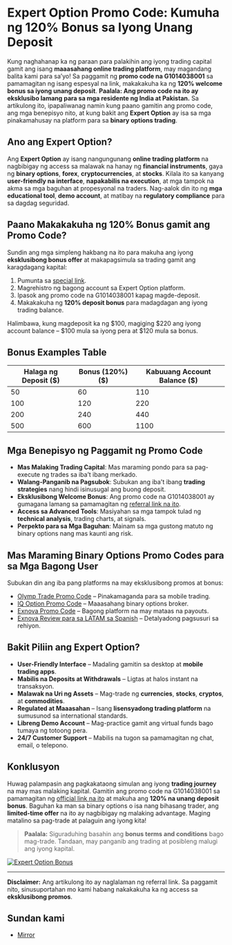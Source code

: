 # Expert Option Promo Code: Kumuha ng 120% Bonus sa Iyong Unang Deposit

Kung naghahanap ka ng paraan para palakihin ang iyong trading capital gamit ang isang **maaasahang online trading platform**, may magandang balita kami para sa’yo! Sa paggamit ng **promo code na G1014038001** sa pamamagitan ng isang espesyal na link, makakakuha ka ng **120% welcome bonus sa iyong unang deposit**. **Paalala: Ang promo code na ito ay eksklusibo lamang para sa mga residente ng India at Pakistan.** Sa artikulong ito, ipapaliwanag namin kung paano gamitin ang promo code, ang mga benepisyo nito, at kung bakit ang **Expert Option** ay isa sa mga pinakamahusay na platform para sa **binary options trading**.

## Ano ang Expert Option?

Ang **Expert Option** ay isang nangungunang **online trading platform** na nagbibigay ng access sa malawak na hanay ng **financial instruments**, gaya ng **binary options**, **forex**, **cryptocurrencies**, at **stocks**. Kilala ito sa kanyang **user-friendly na interface**, **napakabilis na execution**, at mga tampok na akma sa mga baguhan at propesyonal na traders. Nag-aalok din ito ng **mga educational tool**, **demo account**, at matibay na **regulatory compliance** para sa dagdag seguridad.

## Paano Makakakuha ng 120% Bonus gamit ang Promo Code?

Sundin ang mga simpleng hakbang na ito para makuha ang iyong **eksklusibong bonus offer** at makapagsimula sa trading gamit ang karagdagang kapital:

1. Pumunta sa [special link](https://tinyurl.com/expopt).
2. Magrehistro ng bagong account sa Expert Option platform.
3. Ipasok ang promo code na G1014038001 kapag magde-deposit.
4. Makakakuha ng **120% deposit bonus** para madagdagan ang iyong trading balance.

Halimbawa, kung magdeposit ka ng $100, magiging $220 ang iyong account balance – $100 mula sa iyong pera at $120 mula sa bonus.

## Bonus Examples Table

| Halaga ng Deposit ($) | Bonus (120%) ($) | Kabuuang Account Balance ($) |
|------------------------|------------------|-------------------------------|
| 50                     | 60               | 110                           |
| 100                    | 120              | 220                           |
| 200                    | 240              | 440                           |
| 500                    | 600              | 1100                          |

## Mga Benepisyo ng Paggamit ng Promo Code

- **Mas Malaking Trading Capital**: Mas maraming pondo para sa pag-execute ng trades sa iba’t ibang merkado.
- **Walang-Panganib na Pagsubok**: Subukan ang iba't ibang **trading strategies** nang hindi isinusugal ang buong deposit.
- **Eksklusibong Welcome Bonus**: Ang promo code na G1014038001 ay gumagana lamang sa pamamagitan ng [referral link na ito](https://tinyurl.com/expopt).
- **Access sa Advanced Tools**: Masiyahan sa mga tampok tulad ng **technical analysis**, trading charts, at signals.
- **Perpekto para sa Mga Baguhan**: Mainam sa mga gustong matuto ng binary options nang mas kaunti ang risk.

## Mas Maraming Binary Options Promo Codes para sa Mga Bagong User

Subukan din ang iba pang platforms na may eksklusibong promos at bonus:

- [Olymp Trade Promo Code](https://github.com/Analyst-Reviewer/olymotrade-promocode) – Pinakamaganda para sa mobile trading.
- [IQ Option Promo Code](https://github.com/Analyst-Reviewer/iq-option-promocode) – Maaasahang binary options broker.
- [Exnova Promo Code](https://github.com/Analyst-Reviewer/exnova-promo-code) – Bagong platform na may mataas na payouts.
- [Exnova Review para sa LATAM sa Spanish](https://github.com/Analyst-Reviewer/Exnova-es-confiable) – Detalyadong pagsusuri sa rehiyon.

## Bakit Piliin ang Expert Option?

- **User-Friendly Interface** – Madaling gamitin sa desktop at **mobile trading apps**.
- **Mabilis na Deposits at Withdrawals** – Ligtas at halos instant na transaksyon.
- **Malawak na Uri ng Assets** – Mag-trade ng **currencies**, **stocks**, **cryptos**, at **commodities**.
- **Regulated at Maaasahan** – Isang **lisensyadong trading platform** na sumusunod sa international standards.
- **Libreng Demo Account** – Mag-practice gamit ang virtual funds bago tumaya ng totoong pera.
- **24/7 Customer Support** – Mabilis na tugon sa pamamagitan ng chat, email, o telepono.

## Konklusyon

Huwag palampasin ang pagkakataong simulan ang iyong **trading journey** na may mas malaking kapital. Gamitin ang promo code na G1014038001 sa pamamagitan ng [official link na ito](https://tinyurl.com/expopt) at makuha ang **120% na unang deposit bonus**. Baguhan ka man sa binary options o isa nang bihasang trader, ang **limited-time offer** na ito ay nagbibigay ng malaking advantage. Maging matalino sa pag-trade at palaguin ang iyong kita!

> **Paalala:** Siguraduhing basahin ang **bonus terms and conditions** bago mag-trade. Tandaan, may panganib ang trading at posibleng malugi ang iyong kapital.

[![Expert Option Bonus](https://cdn.getprofit.com/b/184.jpg)](https://tinyurl.com/expopt)

---

**Disclaimer:** Ang artikulong ito ay naglalaman ng referral link. Sa paggamit nito, sinusuportahan mo kami habang nakakakuha ka ng access sa **eksklusibong promos**.

## Sundan kami

- [Mirror](https://mirror.xyz/0x80FCCE629e74dD107DE0a4050158385571b0667f)
